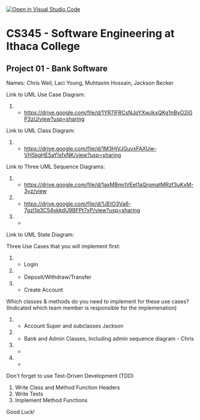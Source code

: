 [![Open in Visual Studio Code](https://classroom.github.com/assets/open-in-vscode-f059dc9a6f8d3a56e377f745f24479a46679e63a5d9fe6f495e02850cd0d8118.svg)](https://classroom.github.com/online_ide?assignment_repo_id=6983891&assignment_repo_type=AssignmentRepo)
# CS345 - Software Engineering at Ithaca College
## Project 01 - Bank Software

Names:
Chris Weil, Laci Young, Muhtasim Hossain, Jackson Becker

Link to UML Use Case Diagram:
1. - https://drive.google.com/file/d/1YR7iFRCsNJpYXwJkxQKg1nByO2iGP3zU/view?usp=sharing

Link to UML Class Diagram:
1. - https://drive.google.com/file/d/1M3HjVJGuvxFAXUw-VHSkgHE5aYIsfxNK/view?usp=sharing

Link to Three UML Sequence Diagrams:
1. - https://drive.google.com/file/d/1axMBmrIVEeI1aQromatMRzf3uKxM-3yz/view
2. - https://drive.google.com/file/d/1JEtO3Va6-7gzI1q3C54skkdU9BFPt7xP/view?usp=sharing
3. - 

Link to UML State Diagram:


Three Use Cases that you will implement first:
1. - Login
2. - Deposit/Withdraw/Transfer
3. - Create Account

Which classes & methods do you need to implement for these use cases?
(Indicated which team member is responsible for the implemenation)
1. - Account Super and subclasses Jackson
2. - Bank and Admin Classes, Including admin sequence diagram - Chris
3. - 
4. - 

Don't forget to use Test-Driven Development (TDD)
1. Write Class and Method Function Headers
2. Write Tests
3. Implement Method Functions

Good Luck!

